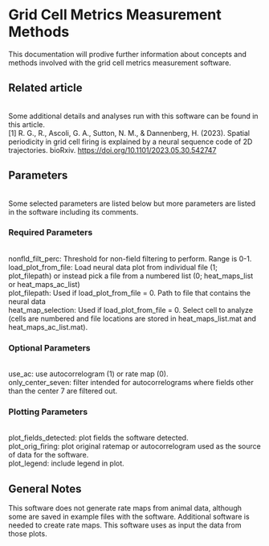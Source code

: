 Grid Cell Metrics Measurement Methods
=====================================

This documentation will prodive further information about concepts and methods involved with the grid cell metrics measurement software.

## Related article
<br>Some additional details and analyses run with this software can be found in this article.
<br>\[1\] R. G., R., Ascoli, G. A., Sutton, N. M., & Dannenberg, H. (2023). Spatial periodicity in grid cell firing is explained by a neural sequence code of 2D trajectories. bioRxiv. https://doi.org/10.1101/2023.05.30.542747

## Parameters
<br>Some selected parameters are listed below but more parameters are listed in the software including its comments.

### Required Parameters
<br>nonfld_filt_perc: Threshold for non-field filtering to perform. Range is 0-1.
<br>load_plot_from_file: Load neural data plot from individual file (1; plot_filepath) or instead pick a file from a numbered list (0; heat_maps_list or heat_maps_ac_list)
<br>plot_filepath: Used if load_plot_from_file = 0. Path to file that contains the neural data
<br>heat_map_selection: Used if load_plot_from_file = 0. Select cell to analyze (cells are numbered and file locations are stored in heat_maps_list.mat and heat_maps_ac_list.mat).

### Optional Parameters
<br>use_ac: use autocorrelogram (1) or rate map (0).
<br>only_center_seven: filter intended for autocorrelograms where fields other than the center 7 are filtered out.

### Plotting Parameters
<br>plot_fields_detected: plot fields the software detected.
<br>plot_orig_firing: plot original ratemap or autocorrelogram used as the source of data for the software.
<br>plot_legend: include legend in plot.

## General Notes
This software does not generate rate maps from animal data, although some are saved in example files with the software. Additional software is needed to create rate maps. This software uses as input the data from those plots.
